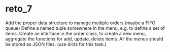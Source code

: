 # reto_7
Add the proper data structure to manage multiple orders (maybe a FIFO queue) Define a named tuple somewhere in the menu, e.g. to define a set of items. Create an interface in the order class, to create a new menu, aggregate the functions for add, update, delete items. All the menus should be stored as JSON files. (use dicts for this task.)
